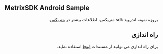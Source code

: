 ## MetrixSDK Android Sample
<div dir="rtl">
  
  پروژه نمونه اندروید sdk متریکس، اطلاعات بیشتر در [متریکس](https://metrix.ir).
  
<h2>راه اندازی</h2>

برای راه اندازی می توانید از مستندات [اینجا](https://metrix.ir/docs/sdk/android) استفاده نماید. 

</div>
